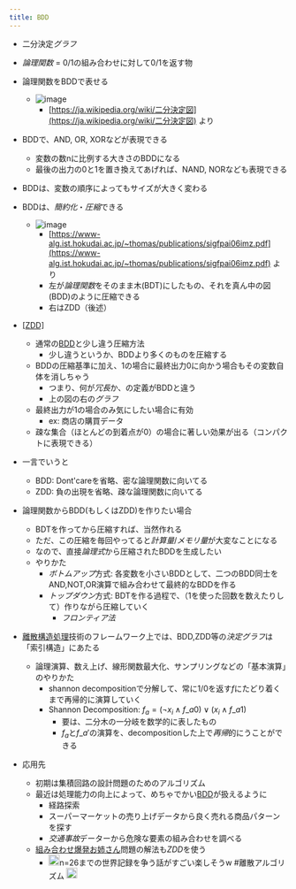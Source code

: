 ```yaml
---
title: BDD
---
```


* 二分決定*グラフ*

* *論理関数* = 0/1の組み合わせに対して0/1を返す物

* 論理関数をBDDで表せる
  
  * ![image](https://gyazo.com/ce01d2c01a9cfc4de3b0b783ed39203d/thumb/1000)
    * [https://ja.wikipedia.org/wiki/二分決定図](https://ja.wikipedia.org/wiki/二分決定図) より
* BDDで、AND, OR, XORなどが表現できる
  
  * 変数の数nに比例する大きさのBDDになる
  * 最後の出力の0と1を置き換えてあげれば、NAND, NORなども表現できる
* BDDは、変数の順序によってもサイズが大きく変わる

* BDDは、*簡約化*・*圧縮*できる
  
  * ![image](https://gyazo.com/c0107b3ace7dd8cb5c73b3a71f27a463/thumb/1000)
    * [https://www-alg.ist.hokudai.ac.jp/~thomas/publications/sigfpai06imz.pdf](https://www-alg.ist.hokudai.ac.jp/~thomas/publications/sigfpai06imz.pdf) より
    * 左が*論理関数*をそのまま木(BDT)にしたもの、それを真ん中の図(BDD)のように圧縮できる
    * 右はZDD（後述）
* [\[ZDD\]](ゼロサプレス型BDD)
  
  * 通常の[BDD](BDD.md)と少し違う圧縮方法
    * 少し違うというか、BDDより多くのものを圧縮する
  * BDDの圧縮基準に加え、1の場合に最終出力0に向かう場合もその変数自体を消しちゃう
    * つまり、何が*冗長*か、の定義がBDDと違う
    * 上の図の右の*グラフ*
  * 最終出力が1の場合のみ気にしたい場合に有効
    * ex: 商店の購買データ
  * 疎な集合（ほとんどの到着点が0）の場合に著しい効果が出る（コンパクトに表現できる）
* 一言でいうと
  
  * BDD: Dont'careを省略、密な論理関数に向いてる
  * ZDD: 負の出現を省略、疎な論理関数に向いてる
* 論理関数からBDD(もしくはZDD)を作りたい場合
  
  * BDTを作ってから圧縮すれば、当然作れる
  * ただ、この圧縮を毎回やってると*計算量*/*メモリ量*が大変なことになる
  * なので、直接*論理式*から圧縮されたBDDを生成したい
  * やりかた
    * *ボトムアップ*方式: 各変数を小さいBDDとして、二つのBDD同士をAND,NOT,OR演算で組み合わせて最終的なBDDを作る
    * *トップダウン*方式: BDTを作る過程で、（1を使った回数を数えたりして）作りながら圧縮していく
      * *フロンティア法*
* [離散構造処理](%E9%9B%A2%E6%95%A3%E6%A7%8B%E9%80%A0%E5%87%A6%E7%90%86.md)技術のフレームワーク上では、BDD,ZDD等の*決定グラフ*は「索引構造」にあたる
  
  * 論理演算、数え上げ、線形関数最大化、サンプリングなどの「基本演算」のやりかた
    * shannon decompositionで分解して、常に1/0を返す$f$にたどり着くまで再帰的に演算していく
    * Shannon Decomposition: $f_a = (\lnot x_i \land f\_{a0}) \lor (x_i \land f\_{a1})$
      * 要は、二分木の一分岐を数学的に表したもの
      * $f_a$と$f\_{a\prime}$の演算を、decompositionした上で*再帰*的にうことができる
* 応用先
  
  * 初期は集積回路の設計問題のためのアルゴリズム
  * 最近は処理能力の向上によって、めちゃでかい[BDD](BDD.md)が扱えるように
    * 経路探索
    * スーパーマーケットの売り上げデータから良く売れる商品パターンを探す
    * *交通事故*データーから危険な要素の組み合わせを調べる
  * [組み合わせ爆発お姉さん](%E7%B5%84%E3%81%BF%E5%90%88%E3%82%8F%E3%81%9B%E7%88%86%E7%99%BA%E3%81%8A%E5%A7%89%E3%81%95%E3%82%93.md)問題の解法も*ZDD*を使う
    * <img src='https://scrapbox.io/api/pages/blu3mo-public/blu3mo/icon' alt='blu3mo.icon' height="19.5"/>n=26までの世界記録を争う話がすごい楽しそうw
      \#離散アルゴリズム
      <img src='https://scrapbox.io/api/pages/blu3mo-public/情報科学の達人/icon' alt='情報科学の達人.icon' height="19.5"/>
